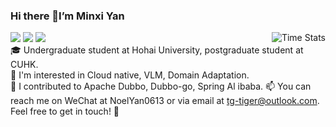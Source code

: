 ### Hi there 👋I’m Minxi Yan

![](https://komarev.com/ghpvc/?username=Yan0613&color=brightgreen)
![](https://img.shields.io/badge/dynamic/json?color=brightgreen&label=stars&query=%24.stars&url=https%3A%2F%2Fapi.github-star-counter.workers.dev%2Fuser%2FYan0613)
![](https://img.shields.io/github/followers/Yan0613?color=brightgreen)  <img alt="Time Stats" src="https://github-readme-stats.vercel.app/api?username=Yan0613&show_icons=true&theme=transparent&hide_border=true" align="right" />   
🎓 Undergraduate student at Hohai University, postgraduate student at CUHK.  
📍 I'm interested in Cloud native, VLM, Domain Adaptation.  
🎯 I contributed to Apache Dubbo, Dubbo-go, Spring Al ibaba.
📫 You can reach me on WeChat at NoelYan0613 or via email at tg-tiger@outlook.com. Feel free to get in touch! 🍻

<!---[![Top Langs](https://github-readme-stats.vercel.app/api/top-langs/?username=Yan0613&layout=compact)](https://github.com/Yan0613/github-readme-stats)--->

